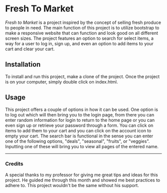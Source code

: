 # Fresh To Market
*Fresh to Market* is a project inspired by the concept of selling fresh produce to people in need. The main function of this project is to utilize bootstrap to make a responsive website that can function and look good on all different screen sizes. The project features an option to search for select items, a way for a user to log in, sign up, and even an option to add items to your cart and clear your cart.

## Installation
To install and run this project, make a clone of the project. Once the project is on your computer, simply double click on index.html.


## Usage
This project offers a couple of options in how it can be used. One option is to log out which will then bring you to the login page, from there you can enter random information for login to return to the home page or you can even sign up or retrieve your password through a form. You can click on items to add them to your cart and you can click on the account icon to empty your cart. The search bar is functional in the sense you can enter one of the following options, "deals", "seasonal", "fruits", or "veggies". Inputting one of these will bring you to view all pages of the entered name.

---
### Credits

A special thanks to my professor for giving me great tips and ideas for this project. He guided me through this month and showed me best practices to adhere to. This project wouldn't be the same without his support.